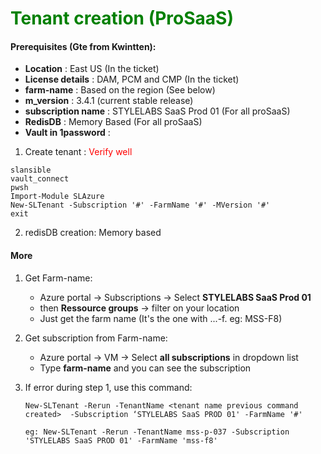 <h1 style="color:green">Tenant creation (ProSaaS)</h1>

#### Prerequisites (Gte from Kwintten):

- **Location** : East US (In the ticket)
- **License details** : DAM, PCM and CMP (In the ticket)
- **farm-name** :  Based on the region (See below)
- **m_version** : 3.4.1 (current stable release)
- **subscription name** : STYLELABS SaaS Prod 01 (For all proSaaS)
- **RedisDB** : Memory Based (For all proSaaS)
- **Vault in 1password** : 

1. Create tenant : <span style="color:red">Verify well</span>
```
slansible
vault_connect
pwsh
Import-Module SLAzure
New-SLTenant -Subscription '#' -FarmName '#' -MVersion '#'
exit
```

2. redisDB creation: Memory based


#### More
1. Get Farm-name:
   - Azure portal -> Subscriptions -> Select **STYLELABS SaaS Prod 01**
   - then **Ressource groups** -> filter on your location 
   - Just get the farm name (It's the one with ...-f. eg: MSS-F8)

2. Get subscription from Farm-name:
   - Azure portal -> VM -> Select **all subscriptions** in dropdown list
   - Type **farm-name** and you can see the subscription

3. If error during step 1, use this command:
   ```
   New-SLTenant -Rerun -TenantName <tenant name previous command created>  -Subscription ‘STYLELABS SaaS PROD 01' -FarmName '#'

   eg: New-SLTenant -Rerun -TenantName mss-p-037 -Subscription 'STYLELABS SaaS PROD 01' -FarmName 'mss-f8'
   ```